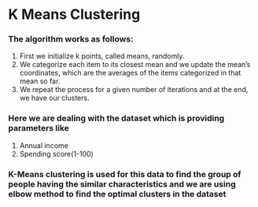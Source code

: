 # K Means Clustering
### The algorithm works as follows:
1. First we initialize k points, called means, randomly.
2. We categorize each item to its closest mean and we update the mean’s coordinates, which are the averages of the items categorized in that mean so far.
3. We repeat the process for a given number of iterations and at the end, we have our clusters.
### Here we are dealing with the dataset which is providing parameters like
1. Annual income
2. Spending score(1-100)
### K-Means clustering is used for this data to find the group of people having the similar characteristics and we are using elbow method to find the optimal clusters in the dataset
